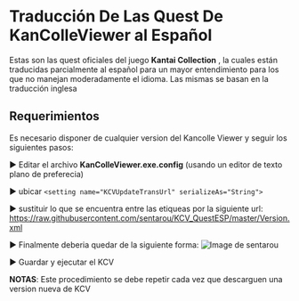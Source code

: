 # Traducción De Las Quest De KanColleViewer al Español
Estas son las quest oficiales del juego **Kantai Collection** , la cuales están traducidas parcialmente al español para un mayor entendimiento para los que no manejan moderadamente el idioma. Las mismas se basan en la traducción inglesa
## Requerimientos
Es necesario disponer de cualquier version del Kancolle Viewer y seguir los siguientes pasos:

► Editar el archivo **KanColleViewer.exe.config** (usando un editor de texto plano de preferecia)

► ubicar  ``
<setting name="KCVUpdateTransUrl" serializeAs="String">
``

► sustituir lo que se encuentra entre las etiqueas <value> por la siguiente url: https://raw.githubusercontent.com/sentarou/KCV_QuestESP/master/Version.xml

► Finalmente deberia quedar de la siguiente forma:
![Image de sentarou](http://i.imgur.com/uLiJt5R.jpg)

► Guardar y ejecutar el KCV

**NOTAS**: 
Este procedimiento se debe repetir cada vez que descarguen una version nueva de KCV 

